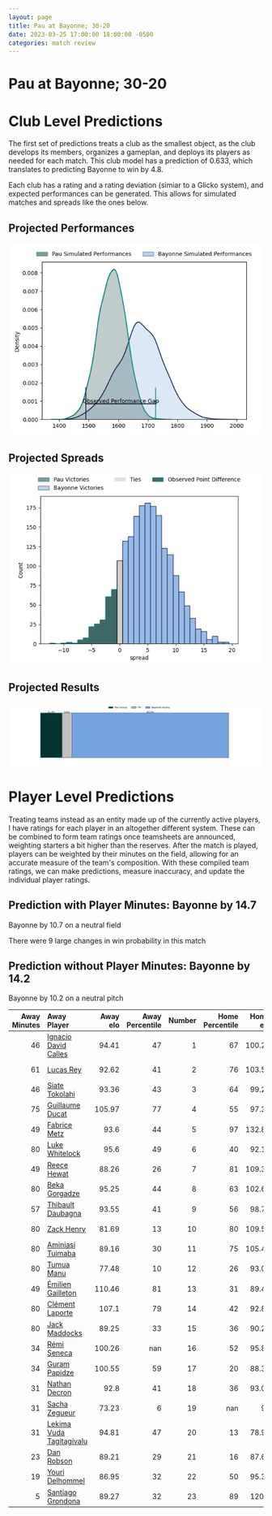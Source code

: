 ```yaml
---  
layout: page  
title: Pau at Bayonne; 30-20  
date: 2023-03-25 17:00:00 18:00:00 -0500  
categories: match review  
---
```

# Pau at Bayonne; 30-20

# Club Level Predictions


The first set of predictions treats a club as the smallest object, as the club develops its members, organizes a gameplan, and deploys its players as needed for each match. This club model has a prediction of 0.633, which translates to predicting Bayonne to win by 4.8.

Each club has a rating and a rating deviation (simiar to a Glicko system), and expected performances can be generated. This allows for simulated matches and spreads like the ones below.
## Projected Performances


![Projected Performances](plots/performances_2023-03-25-Bayonne-Pau.png)
## Projected Spreads


![Projected Spreads](plots/spreads_2023-03-25-Bayonne-Pau.png)
## Projected Results


![Projected Results](plots/resultbar_2023-03-25-Bayonne-Pau.png)
# Player Level Predictions


Treating teams instead as an entity made up of the currently active players, I have ratings for each player in an altogether different system. These can be combined to form team ratings once teamsheets are announced, weighting starters a bit higher than the reserves. After the match is played, players can be weighted by their minutes on the field, allowing for an accurate measure of the team's composition. With these compiled team ratings, we can make predictions, measure inaccuracy, and update the individual player ratings.
## Prediction with Player Minutes: Bayonne by 14.7


Bayonne by 10.7 on a neutral field

There were 9 large changes in win probability in this match
## Prediction without Player Minutes: Bayonne by 14.2


Bayonne by 10.2 on a neutral pitch



|   Away Minutes | Away Player                                                                    |   Away elo |   Away Percentile |   Number |   Home Percentile |   Home elo | Home Player                                                              |   Home Minutes |
|---------------:|:-------------------------------------------------------------------------------|-----------:|------------------:|---------:|------------------:|-----------:|:-------------------------------------------------------------------------|---------------:|
|             46 | [Ignacio David Calles](..//playerfiles//IgnacioDavidCalles_cleaned.md)         |      94.41 |                47 |        1 |                67 |     100.25 | [Swan Cormenier](..//playerfiles//SwanCormenier_cleaned.md)              |             24 |
|             61 | [Lucas Rey](..//playerfiles//LucasRey_cleaned.md)                              |      92.62 |                41 |        2 |                76 |     103.53 | [Facundo Bosch](..//playerfiles//FacundoBosch_cleaned.md)                |             60 |
|             46 | [Siate Tokolahi](..//playerfiles//SiateTokolahi_cleaned.md)                    |      93.36 |                43 |        3 |                64 |      99.21 | [Pascal Cotet](..//playerfiles//PascalCotet_cleaned.md)                  |             65 |
|             75 | [Guillaume Ducat](..//playerfiles//GuillaumeDucat_cleaned.md)                  |     105.97 |                77 |        4 |                55 |      97.37 | [Denis Marchois](..//playerfiles//DenisMarchois_cleaned.md)              |             51 |
|             49 | [Fabrice Metz](..//playerfiles//FabriceMetz_cleaned.md)                        |      93.6  |                44 |        5 |                97 |     132.85 | [Thomas Ceyte](..//playerfiles//ThomasCeyte_cleaned.md)                  |             80 |
|             80 | [Luke Whitelock](..//playerfiles//LukeWhitelock_cleaned.md)                    |      95.6  |                49 |        6 |                40 |      92.18 | [Pierre Huguet](..//playerfiles//PierreHuguet_cleaned.md)                |             60 |
|             49 | [Reece Hewat](..//playerfiles//ReeceHewat_cleaned.md)                          |      88.26 |                26 |        7 |                81 |     109.35 | [Baptiste Heguy](..//playerfiles//BaptisteHeguy_cleaned.md)              |             80 |
|             80 | [Beka Gorgadze](..//playerfiles//BekaGorgadze_cleaned.md)                      |      95.25 |                44 |        8 |                63 |     102.63 | [Uzair Cassiem](..//playerfiles//UzairCassiem_cleaned.md)                |             80 |
|             57 | [Thibault Daubagna](..//playerfiles//ThibaultDaubagna_cleaned.md)              |      93.55 |                41 |        9 |                56 |      98.76 | [Guillaume Rouet](..//playerfiles//GuillaumeRouet_cleaned.md)            |             68 |
|             80 | [Zack Henry](..//playerfiles//ZackHenry_cleaned.md)                            |      81.69 |                13 |       10 |                80 |     109.57 | [Camille Lopez](..//playerfiles//CamilleLopez_cleaned.md)                |             80 |
|             80 | [Aminiasi Tuimaba](..//playerfiles//AminiasiTuimaba_cleaned.md)                |      89.16 |                30 |       11 |                75 |     105.46 | [Rémy Baget](..//playerfiles//RémyBaget_cleaned.md)                      |             80 |
|             80 | [Tumua Manu](..//playerfiles//TumuaManu_cleaned.md)                            |      77.48 |                10 |       12 |                26 |      93.02 | [Eneriko Buliruarua](..//playerfiles//EnerikoBuliruarua_cleaned.md)      |             61 |
|             49 | [Émilien Gailleton](..//playerfiles//ÉmilienGailleton_cleaned.md)              |     110.46 |                81 |       13 |                31 |      89.43 | [Sireli Maqala](..//playerfiles//SireliMaqala_cleaned.md)                |             80 |
|             80 | [Clément Laporte](..//playerfiles//ClémentLaporte_cleaned.md)                  |     107.1  |                79 |       14 |                42 |      92.85 | [Marland Yarde](..//playerfiles//MarlandYarde_cleaned.md)                |             80 |
|             80 | [Jack Maddocks](..//playerfiles//JackMaddocks_cleaned.md)                      |      89.25 |                33 |       15 |                36 |      90.28 | [Yohan Orabé](..//playerfiles//YohanOrabé_cleaned.md)                    |             74 |
|             34 | [Rémi Seneca](..//playerfiles//RémiSeneca_cleaned.md)                          |     100.26 |               nan |       16 |                52 |      95.86 | [Matis Perchaud](..//playerfiles//MatisPerchaud_cleaned.md)              |             56 |
|             34 | [Guram Papidze](..//playerfiles//GuramPapidze_cleaned.md)                      |     100.55 |                59 |       17 |                20 |      88.36 | [Manuel Leindekar](..//playerfiles//ManuelLeindekar_cleaned.md)          |             29 |
|             31 | [Nathan Decron](..//playerfiles//NathanDecron_cleaned.md)                      |      92.8  |                41 |       18 |                36 |      93.02 | [Torsten van Jaarsveld](..//playerfiles//TorstenvanJaarsveld_cleaned.md) |             20 |
|             31 | [Sacha Zegueur](..//playerfiles//SachaZegueur_cleaned.md)                      |      73.23 |                 6 |       19 |               nan |      95    | [Olajuwon Noah](..//playerfiles//OlajuwonNoah_cleaned.md)                |             20 |
|             31 | [Lekima Vuda Tagitagivalu](..//playerfiles//LekimaVudaTagitagivalu_cleaned.md) |      94.81 |                47 |       20 |                13 |      78.95 | [Peyo Muscarditz](..//playerfiles//PeyoMuscarditz_cleaned.md)            |             19 |
|             23 | [Dan Robson](..//playerfiles//DanRobson_cleaned.md)                            |      89.21 |                29 |       21 |                16 |      87.61 | [Pieter Ernst Scholtz](..//playerfiles//PieterErnstScholtz_cleaned.md)   |             15 |
|             19 | [Youri Delhommel](..//playerfiles//YouriDelhommel_cleaned.md)                  |      86.95 |                32 |       22 |                50 |      95.31 | [Maxime Machenaud](..//playerfiles//MaximeMachenaud_cleaned.md)          |             12 |
|              5 | [Santiago Grondona](..//playerfiles//SantiagoGrondona_cleaned.md)              |      89.27 |                32 |       23 |                89 |     120.7  | [Thomas Dolhagaray](..//playerfiles//ThomasDolhagaray_cleaned.md)        |              6 |

